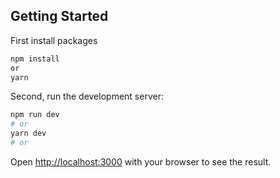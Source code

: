
## Getting Started
First
install packages

```bash 
npm install
or
yarn

```

Second, run the development server:

```bash
npm run dev
# or
yarn dev
# or
```

Open [http://localhost:3000](http://localhost:3000) with your browser to see the result.

